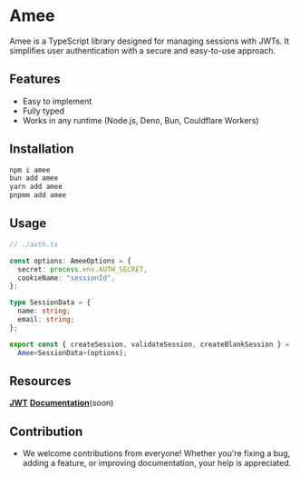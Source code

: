 # Amee

Amee is a TypeScript library designed for managing sessions with JWTs. It simplifies user authentication with a secure and easy-to-use approach.

## Features

- Easy to implement
- Fully typed
- Works in any runtime (Node.js, Deno, Bun, Couldflare Workers)

## Installation

```cmd
npm i amee
bun add amee
yarn add amee
pnpmm add amee
```

## Usage

```ts
// ./auth.ts

const options: AmeeOptions = {
  secret: process.env.AUTH_SECRET,
  cookieName: "sessionId",
};

type SessionData = {
  name: string;
  email: string;
};

export const { createSession, validateSession, createBlankSession } =
  Amee<SessionData>(options);
```

## Resources

**[JWT](https://jwt.io)**
**[Documentation](https://github.com/kayuxx/amee)**(soon)

## Contribution

- We welcome contributions from everyone! Whether you're fixing a bug, adding a feature, or improving documentation, your help is appreciated.
